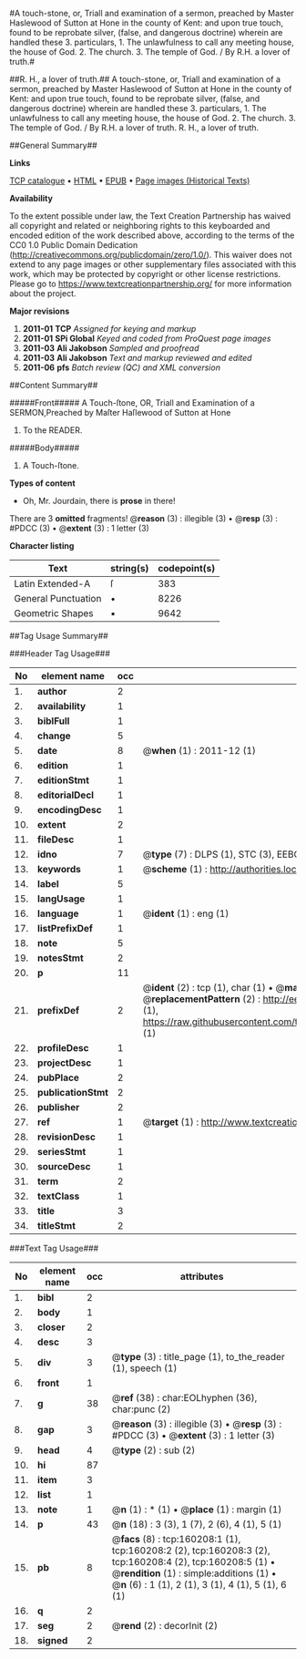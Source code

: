 #A touch-stone, or, Triall and examination of a sermon, preached by Master Haslewood of Sutton at Hone in the county of Kent: and upon true touch, found to be reprobate silver, (false, and dangerous doctrine) wherein are handled these 3. particulars, 1. The unlawfulness to call any meeting house, the house of God. 2. The church. 3. The temple of God. / By R.H. a lover of truth.#

##R. H., a lover of truth.##
A touch-stone, or, Triall and examination of a sermon, preached by Master Haslewood of Sutton at Hone in the county of Kent: and upon true touch, found to be reprobate silver, (false, and dangerous doctrine) wherein are handled these 3. particulars, 1. The unlawfulness to call any meeting house, the house of God. 2. The church. 3. The temple of God. / By R.H. a lover of truth.
R. H., a lover of truth.

##General Summary##

**Links**

[TCP catalogue](http://www.ota.ox.ac.uk/tcp/)  • 
[HTML](http://tei.it.ox.ac.uk/tcp/Texts-HTML/free/A86/A86098.html)  • 
[EPUB](http://tei.it.ox.ac.uk/tcp/Texts-EPUB/free/A86/A86098.epub) • 
[Page images (Historical Texts)](https://historicaltexts.jisc.ac.uk/eebo-99861970e)

**Availability**

To the extent possible under law, the Text Creation Partnership has waived all copyright and related or neighboring rights to this keyboarded and encoded edition of the work described above, according to the terms of the CC0 1.0 Public Domain Dedication (http://creativecommons.org/publicdomain/zero/1.0/). This waiver does not extend to any page images or other supplementary files associated with this work, which may be protected by copyright or other license restrictions. Please go to https://www.textcreationpartnership.org/ for more information about the project.

**Major revisions**

1. __2011-01__ __TCP__ *Assigned for keying and markup*
1. __2011-01__ __SPi Global__ *Keyed and coded from ProQuest page images*
1. __2011-03__ __Ali Jakobson__ *Sampled and proofread*
1. __2011-03__ __Ali Jakobson__ *Text and markup reviewed and edited*
1. __2011-06__ __pfs__ *Batch review (QC) and XML conversion*

##Content Summary##

#####Front#####
A Touch-ſtone, OR, Triall and Examination of a SERMON,Preached by Maſter Haſlewood of Sutton at Hone
1. To the READER.

#####Body#####

1. A Touch-ſtone.

**Types of content**

  * Oh, Mr. Jourdain, there is **prose** in there!

There are 3 **omitted** fragments! 
 @__reason__ (3) : illegible (3)  •  @__resp__ (3) : #PDCC (3)  •  @__extent__ (3) : 1 letter (3)

**Character listing**


|Text|string(s)|codepoint(s)|
|---|---|---|
|Latin Extended-A|ſ|383|
|General Punctuation|•|8226|
|Geometric Shapes|▪|9642|

##Tag Usage Summary##

###Header Tag Usage###

|No|element name|occ|attributes|
|---|---|---|---|
|1.|__author__|2||
|2.|__availability__|1||
|3.|__biblFull__|1||
|4.|__change__|5||
|5.|__date__|8| @__when__ (1) : 2011-12 (1)|
|6.|__edition__|1||
|7.|__editionStmt__|1||
|8.|__editorialDecl__|1||
|9.|__encodingDesc__|1||
|10.|__extent__|2||
|11.|__fileDesc__|1||
|12.|__idno__|7| @__type__ (7) : DLPS (1), STC (3), EEBO-CITATION (1), PROQUEST (1), VID (1)|
|13.|__keywords__|1| @__scheme__ (1) : http://authorities.loc.gov/ (1)|
|14.|__label__|5||
|15.|__langUsage__|1||
|16.|__language__|1| @__ident__ (1) : eng (1)|
|17.|__listPrefixDef__|1||
|18.|__note__|5||
|19.|__notesStmt__|2||
|20.|__p__|11||
|21.|__prefixDef__|2| @__ident__ (2) : tcp (1), char (1)  •  @__matchPattern__ (2) : ([0-9\-]+):([0-9IVX]+) (1), (.+) (1)  •  @__replacementPattern__ (2) : http://eebo.chadwyck.com/downloadtiff?vid=$1&page=$2 (1), https://raw.githubusercontent.com/textcreationpartnership/Texts/master/tcpchars.xml#$1 (1)|
|22.|__profileDesc__|1||
|23.|__projectDesc__|1||
|24.|__pubPlace__|2||
|25.|__publicationStmt__|2||
|26.|__publisher__|2||
|27.|__ref__|1| @__target__ (1) : http://www.textcreationpartnership.org/docs/. (1)|
|28.|__revisionDesc__|1||
|29.|__seriesStmt__|1||
|30.|__sourceDesc__|1||
|31.|__term__|2||
|32.|__textClass__|1||
|33.|__title__|3||
|34.|__titleStmt__|2||


###Text Tag Usage###

|No|element name|occ|attributes|
|---|---|---|---|
|1.|__bibl__|2||
|2.|__body__|1||
|3.|__closer__|2||
|4.|__desc__|3||
|5.|__div__|3| @__type__ (3) : title_page (1), to_the_reader (1), speech (1)|
|6.|__front__|1||
|7.|__g__|38| @__ref__ (38) : char:EOLhyphen (36), char:punc (2)|
|8.|__gap__|3| @__reason__ (3) : illegible (3)  •  @__resp__ (3) : #PDCC (3)  •  @__extent__ (3) : 1 letter (3)|
|9.|__head__|4| @__type__ (2) : sub (2)|
|10.|__hi__|87||
|11.|__item__|3||
|12.|__list__|1||
|13.|__note__|1| @__n__ (1) : * (1)  •  @__place__ (1) : margin (1)|
|14.|__p__|43| @__n__ (18) : 3 (3), 1 (7), 2 (6), 4 (1), 5 (1)|
|15.|__pb__|8| @__facs__ (8) : tcp:160208:1 (1), tcp:160208:2 (2), tcp:160208:3 (2), tcp:160208:4 (2), tcp:160208:5 (1)  •  @__rendition__ (1) : simple:additions (1)  •  @__n__ (6) : 1 (1), 2 (1), 3 (1), 4 (1), 5 (1), 6 (1)|
|16.|__q__|2||
|17.|__seg__|2| @__rend__ (2) : decorInit (2)|
|18.|__signed__|2||
